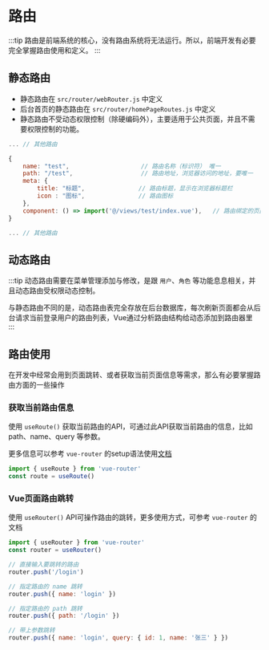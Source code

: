 # 路由

:::tip
路由是前端系统的核心，没有路由系统将无法运行。所以，前端开发有必要完全掌握路由使用和定义。
:::

## 静态路由
- 静态路由在 `src/router/webRouter.js` 中定义
- 后台首页的静态路由在 `src/router/homePageRoutes.js` 中定义
- 静态路由不受动态权限控制（除硬编码外），主要适用于公共页面，并且不需要权限控制的功能。

```js
... // 其他路由

{
    name: "test",                    // 路由名称（标识符） 唯一
    path: "/test",                   // 路由地址，浏览器访问的地址，要唯一
    meta: {
        title: "标题",               // 路由标题，显示在浏览器标题栏
        icon : "图标",               // 路由图标
    },
    component: () => import('@/views/test/index.vue'),   // 路由绑定的页面组件地址
}

... // 其他路由
```

## 动态路由

:::tip
动态路由需要在菜单管理添加与修改，是跟 `用户`、`角色` 等功能息息相关，并且动态路由受权限动态控制。

与静态路由不同的是，动态路由表完全存放在后台数据库，每次刷新页面都会从后台请求当前登录用户的路由列表，Vue通过分析路由结构给动态添加到路由器里
:::

## 路由使用
在开发中经常会用到页面跳转、或者获取当前页面信息等需求，那么有必要掌握路由方面的一些操作

### 获取当前路由信息
使用 `useRoute()` 获取当前路由的API，可通过此API获取当前路由的信息，比如 path、name、query 等参数。

更多信息可以参考 `vue-router` 的setup语法使用[文档](https://router.vuejs.org/zh/guide/advanced/composition-api.html)
```js
import { useRoute } from 'vue-router'
const route = useRoute()
```

### Vue页面路由跳转
使用 `useRouter()` API可操作路由的跳转，更多使用方式，可参考 `vue-router` 的文档
```js
import { useRouter } from 'vue-router'
const router = useRouter()

// 直接输入要跳转的路由
router.push('/login')

// 指定路由的 name 跳转
router.push({ name: 'login' })

// 指定路由的 path 跳转
router.push({ path: '/login' })

// 带上参数跳转
router.push({ name: 'login', query: { id: 1, name: '张三' } })
```